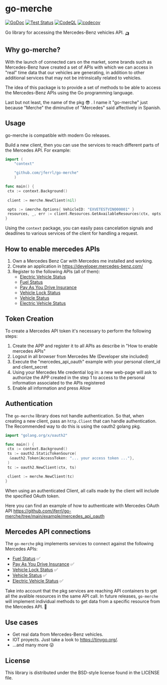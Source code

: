 # go-merche

[![GoDoc](https://img.shields.io/static/v1?label=godoc&message=reference&color=blue)](https://pkg.go.dev/github.com/jferrl/go-merche)
[![Test Status](https://github.com/jferrl/go-merche/workflows/tests/badge.svg)](https://github.com/jferrl/go-merche/actions?query=workflow%3Atests)
[![CodeQL](https://github.com/jferrl/go-merche/workflows/CodeQL/badge.svg)](https://github.com/jferrl/go-merche/actions?query=workflow%3ACodeQL)
[![codecov](https://codecov.io/gh/jferrl/go-merche/branch/main/graph/badge.svg?token=68I4BZF235)](https://codecov.io/gh/jferrl/go-merche)

Go library for accessing the Mercedes-Benz vehicles API. :auto_rickshaw:

## Why go-merche?

With the launch of connected cars on the market, some brands such as Mercedes-Benz have created a set of APIs with which we can access in "real" time data that our vehicles are generating, in addition to other additional services that may not be intrinsically related to vehicles.

The idea of this package is to provide a set of methods to be able to access the Mercedes-Benz APIs using the Go programming language.

Last but not least, the name of the pkg :sunglasses: . I name it "go-merche" just because "Merche" the diminutive of "Mercedes" said affectively in Spanish.

## Usage

go-merche is compatible with modern Go releases.

Build a new client, then you can use the services to reach different parts of the Mercedes API. For example:

```go
import (
    "context"

    "github.com/jferrl/go-merche"
    )

func main() {
 ctx := context.Background()
 
 client := merche.NewClient(nil)

 opts := &merche.Options{ VehicleID: "EXVETESTVIN000001" }
 resources, _, err := client.Resources.GetAvailableResources(ctx, opts)
}
```

Using the `context` package, you can easily pass cancelation signals and
deadlines to various services of the client for handling a request.

## How to enable mercedes APIs

1) Own a Mercedes Benz Car with Mercedes me installed and working.
2) Create an application in <https://developer.mercedes-benz.com/>
3) Register to the following APIs (all of them):
   - [Electric Vehicle Status](https://developer.mercedes-benz.com/products/electric_vehicle_status)
   - [Fuel Status](https://developer.mercedes-benz.com/products/fuel_status)
   - [Pay As You Drive Insurance](https://developer.mercedes-benz.com/products/pay_as_you_drive_insurance)
   - [Vehicle Lock Status](https://developer.mercedes-benz.com/products/vehicle_lock_status)
   - [Vehicle Status](https://developer.mercedes-benz.com/products/vehicle_status)
   - [Electric Vehicle Status](https://developer.mercedes-benz.com/products/electric_vehicle_status)

## Token Creation

To create a Mercedes API token it's necessary to perform the following steps:

1) Create the APP and register it to all APIs as describe in "How to enable mercedes APIs"
2) Logout in all browser from Mercedes Me (Developer site included)
3) Execute the "mercedes_api_oauth" example with your personal client_id and client_secret
4) Using your Mercedes Me credential log in: a new web-page will ask to authorize the APP created in the step 1 to access to the personal information associated to the APIs registered
5) Enable all information and press Allow

## Authentication

The `go-merche` library does not handle authentication. So that, when
creating a new client, pass an `http.Client` that can handle authentication.
The Recommended way to do this is using the oauth2 golang pkg.

```go
import "golang.org/x/oauth2"

func main() {
 ctx := context.Background()
 ts := oauth2.StaticTokenSource(
  &oauth2.Token{AccessToken: "... your access token ..."},
 )
 tc := oauth2.NewClient(ctx, ts)

 client := merche.NewClient(tc)
}
```

When using an authenticated Client, all calls made by the client will
include the specified OAuth token.

Here you can find an example of how to authenticate with Mercedes
OAuth API <https://github.com/jferrl/go-merche/tree/main/example/mercedes_api_oauth>

## Mercedes API connections

The `go-merche` pkg implements services to connect against the following Mercedes APIs:

- [Fuel Status](https://developer.mercedes-benz.com/products/fuel_status) :white_check_mark:
- [Pay As You Drive Insurance](https://developer.mercedes-benz.com/products/pay_as_you_drive_insurance) :white_check_mark:
- [Vehicle Lock Status](https://developer.mercedes-benz.com/products/vehicle_lock_status) :white_check_mark:
- [Vehicle Status](https://developer.mercedes-benz.com/products/vehicle_status) :white_check_mark:
- [Electric Vehicle Status](https://developer.mercedes-benz.com/products/electric_vehicle_status) :white_check_mark:

Take into account that the pkg services are reaching API containers to get all the avalible resources
in the same API call. In future releases, `go-merche` will implement individual methods to get data from
a specific resource from the Mercedes API. :construction:

## Use cases

- Get real data from Mercedes-Benz vehicles.
- IOT proyects. Just take a look to <https://tinygo.org/>.
- ...and many more :stuck_out_tongue_winking_eye:

## License

This library is distributed under the BSD-style license found in the LICENSE file.
